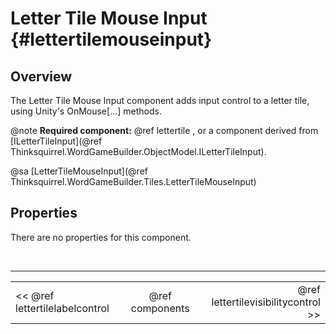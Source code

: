 Letter Tile Mouse Input {#lettertilemouseinput}
===

## Overview
The Letter Tile Mouse Input component adds input control to a letter tile, using Unity's OnMouse[...] methods.

@note **Required component:** @ref lettertile , or a component derived from [ILetterTileInput](@ref Thinksquirrel.WordGameBuilder.ObjectModel.ILetterTileInput).

@sa [LetterTileMouseInput](@ref Thinksquirrel.WordGameBuilder.Tiles.LetterTileMouseInput)

## Properties
There are no properties for this component.

<br>

---
<table width=80% align=center><tr>
<td width=33% align=left><< @ref lettertilelabelcontrol</td>
<td width=34% align=center>@ref components</td>
<td width=33% align=right>@ref lettertilevisibilitycontrol >></td>
</tr></table>